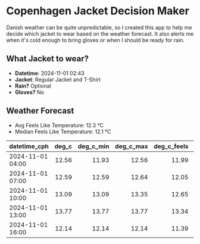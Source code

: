 
# Copenhagen Jacket Decision Maker

Danish weather can be quite unpredictable, so I created this app to help me decide which jacket to wear based on the weather forecast. 
It also alerts me when it's cold enough to bring gloves or when I should be ready for rain.

## What Jacket to wear?

- **Datetime**: 2024-11-01 02:43
- **Jacket**: Regular Jacket and T-Shirt
- **Rain?** Optional
- **Gloves?** No

## Weather Forecast
- Avg Feels Like Temperature: 12.3 °C
- Median Feels Like Temperature: 12.1 °C

| datetime_cph     |   deg_c |   deg_c_min |   deg_c_max |   deg_c_feels | weather   | wind   | rain   |
|:-----------------|--------:|------------:|------------:|--------------:|:----------|:-------|:-------|
| 2024-11-01 04:00 |   12.56 |       11.93 |       12.56 |         11.99 | Clouds    | High   | None   |
| 2024-11-01 07:00 |   12.59 |       12.59 |       12.64 |         12.05 | Clouds    | High   | None   |
| 2024-11-01 10:00 |   13.09 |       13.09 |       13.35 |         12.65 | Clouds    | High   | None   |
| 2024-11-01 13:00 |   13.77 |       13.77 |       13.77 |         13.34 | Clouds    | High   | None   |
| 2024-11-01 16:00 |   12.14 |       12.14 |       12.14 |         11.39 | Rain      | High   | Low    |
        